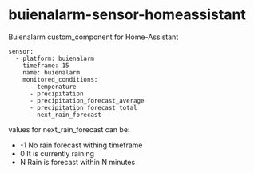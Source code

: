 # buienalarm-sensor-homeassistant
Buienalarm custom_component for Home-Assistant

```
sensor:
  - platform: buienalarm
    timeframe: 15
    name: buienalarm
    monitored_conditions:
      - temperature
      - precipitation
      - precipitation_forecast_average
      - precipitation_forecast_total
      - next_rain_forecast
```

values for next_rain_forecast can be:
 - -1 No rain forecast withing timeframe
 - 0 It is currently raining
 - N Rain is forecast within N minutes
